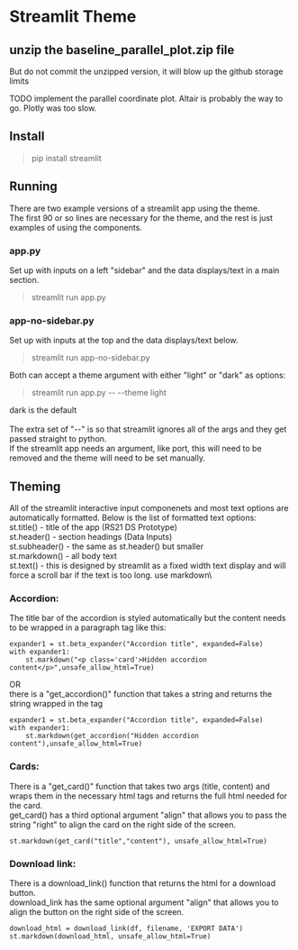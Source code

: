 





# Streamlit Theme



## unzip the baseline_parallel_plot.zip file
But do not commit the unzipped version, it will blow up the github storage limits

TODO 
implement the parallel coordinate plot.
Altair is probably the way to go. Plotly was too slow.



## Install
> pip install streamlit

## Running
There are two example versions of a streamlit app using the theme.\
The first 90 or so lines are necessary for the theme, and the rest is just examples of using the components.

### app.py 
Set up with inputs on a left "sidebar" and the data displays/text in a main section.
> streamlit run app.py

### app-no-sidebar.py 
Set up with inputs at the top and the data displays/text below.
> streamlit run app-no-sidebar.py

Both can accept a theme argument with either "light" or "dark" as options:
> streamlit run app.py -- --theme light

dark is the default\
\
The extra set of "--" is so that streamlit ignores all of the args and they get passed straight to python.\
If the streamlit app needs an argument, like port, this will need to be removed and the theme will need to be set manually.

## Theming
All of the streamlit interactive input componenets and most text options are automatically formatted. Below is the list of formatted text options:\
st.title() - title of the app (RS21 DS Prototype)\
st.header() - section headings (Data Inputs)\
st.subheader() - the same as st.header() but smaller\
st.markdown() - all body text\
st.text() - this is designed by streamlit as a fixed width text display and will force a scroll bar if the text is too long. use markdown\

### Accordion:
The title bar of the accordion is styled automatically but the content needs to be wrapped in a paragraph tag like this:
```
expander1 = st.beta_expander("Accordion title", expanded=False)
with expander1:
    st.markdown("<p class='card'>Hidden accordion content</p>",unsafe_allow_html=True)
```
OR\
there is a "get_accordion()" function that takes a string and returns the string wrapped in the tag
```
expander1 = st.beta_expander("Accordion title", expanded=False)
with expander1:
    st.markdown(get_accordion("Hidden accordion content"),unsafe_allow_html=True)
```

### Cards:
There is a "get_card()" function that takes two args (title, content) and wraps them in the necessary html tags and returns the full html needed for the card.\
get_card() has a third optional argument "align" that allows you to pass the string "right" to align the card on the right side of the screen.
```
st.markdown(get_card("title","content"), unsafe_allow_html=True)
```

### Download link:
There is a download_link() function that returns the html for a download button.\
download_link has the same optional argument "align" that allows you to align the button on the right side of the screen.
```
download_html = download_link(df, filename, 'EXPORT DATA')
st.markdown(download_html, unsafe_allow_html=True)
```
